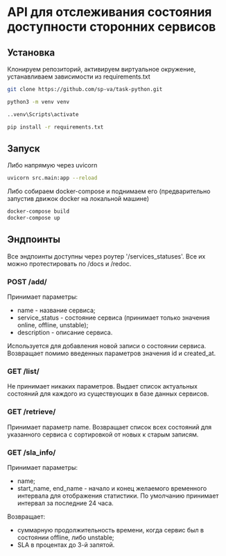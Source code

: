 # API для отслеживания состояния доступности сторонних сервисов

## Установка
Клонируем репозиторий, активируем виртуальное окружение, устанавливаем зависимости из requirements.txt
``` bash
git clone https://github.com/sp-va/task-python.git

python3 -m venv venv

..venv\Scripts\activate

pip install -r requirements.txt
```

## Запуск
Либо напрямую через uvicorn
``` bash
uvicorn src.main:app --reload
```

Либо собираем docker-compose и поднимаем его (предварительно запустив движок docker на локальной машине)

```bash
docker-compose build
docker-compose up
```

## Эндпоинты
Все эндпоинты доступны через роутер '/services_statuses'. Все их можно протестировать по /docs и /redoc.

### POST /add/
Принимает параметры:
- name - название сервиса;
- service_status - состояние сервиса (принимает только значения online, offline, unstable);
- description - описание сервиса.

Используется для добавления новой записи о состоянии сервиса. Возвращает помимо введенных параметров значения id и created_at.

### GET /list/
Не принимает никаких параметров. Выдает список актуальных состояний для каждого из существующих в базе данных сервисов.

### GET /retrieve/
Принимает параметр name. Возвращает список всех состояний для указанного сервиса с сортировкой от новых к старым записям.

### GET /sla_info/
Принимает параметры:
- name;
- start_name, end_name - начало и конец желаемого временного интервала для отображения статистики. По умолчанию принимает интервал за последние 24 часа.

Возвращает:
- суммарную продолжительность времени, когда сервис был в состоянии offline, либо unstable;
- SLA в процентах до 3-й запятой.
